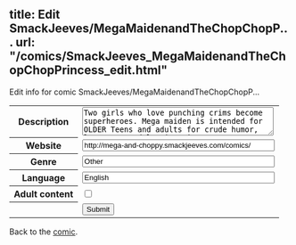 title: Edit SmackJeeves/MegaMaidenandTheChopChopP...
url: "/comics/SmackJeeves_MegaMaidenandTheChopChopPrincess_edit.html"
---
Edit info for comic SmackJeeves/MegaMaidenandTheChopChopP...

<form name="comic" action="http://gaepostmail.appspot.com/comic/" method="post">
<table class="comicinfo">
<tr>
<th>Description</th><td><textarea name="description" cols="40" rows="3">Two girls who love punching crims become superheroes. Mega maiden is intended for OLDER Teens and adults for crude humor, language &amp; adult situations.</textarea></td>
</tr>
<tr>
<th>Website</th><td><input type="text" name="url" value="http://mega-and-choppy.smackjeeves.com/comics/" size="40"/></td>
</tr>
<tr>
<th>Genre</th><td><input type="text" name="genre" value="Other" size="40"/></td>
</tr>
<tr>
<th>Language</th><td><input type="text" name="language" value="English" size="40"/></td>
</tr>
<tr>
<th>Adult content</th><td><input type="checkbox" name="adult" value="adult" /></td>
</tr>
<tr>
<th></th><td>
<input type="hidden" name="comic" value="SmackJeeves_MegaMaidenandTheChopChopPrincess" />
<input type="submit" name="submit" value="Submit" />
</td>
</tr>
</table>
</form>

Back to the [comic](SmackJeeves_MegaMaidenandTheChopChopPrincess.html).
